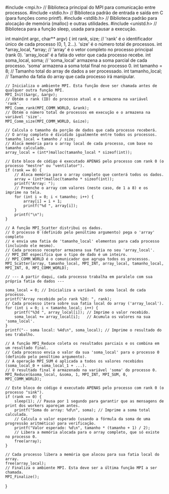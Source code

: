 #include <mpi.h>    // Biblioteca principal do MPI para comunicação entre processos.
#include <stdio.h>  // Biblioteca padrão de entrada e saída em C (para funções como printf).
#include <stdlib.h> // Biblioteca padrão para alocação de memória (malloc) e outras utilidades.
#include <unistd.h> // Biblioteca para a função sleep, usada para pausar a execução.

int main(int argc, char** argv) {
    int rank, size;             // 'rank' é o identificador único de cada processo (0, 1, 2...). 'size' é o número total de processos.
    int *array_local, *array;   // 'array' é o vetor completo no processo principal (rank 0). 'array_local' é a fatia do vetor que cada processo recebe.
    int soma_local, soma;       // 'soma_local' armazena a soma parcial de cada processo. 'soma' armazena a soma total final no processo 0.
    int tamanho = 8;            // Tamanho total do array de dados a ser processado.
    int tamanho_local;          // Tamanho da fatia do array que cada processo irá manipular.

    // Inicializa o ambiente MPI. Esta função deve ser chamada antes de qualquer outra função MPI.
    MPI_Init(&argc, &argv);
    // Obtém o rank (ID) do processo atual e o armazena na variável 'rank'.
    MPI_Comm_rank(MPI_COMM_WORLD, &rank);
    // Obtém o número total de processos em execução e o armazena na variável 'size'.
    MPI_Comm_size(MPI_COMM_WORLD, &size);

    // Calcula o tamanho da porção de dados que cada processo receberá.
    // O array completo é dividido igualmente entre todos os processos.
    tamanho_local = tamanho / size;
    // Aloca memória para o array local de cada processo, com base no tamanho calculado.
    array_local = (int*)malloc(tamanho_local * sizeof(int));

    // Este bloco de código é executado APENAS pelo processo com rank 0 (o processo "mestre" ou "ventilator").
    if (rank == 0) {
        // Aloca memória para o array completo que conterá todos os dados.
        array = (int*)malloc(tamanho * sizeof(int));
        printf("Array: ");
        // Preenche o array com valores (neste caso, de 1 a 8) e os imprime na tela.
        for (int i = 0; i < tamanho; i++) {
            array[i] = i + 1;
            printf("%d ", array[i]);
        }
        printf("\n");
    }

    // A função MPI_Scatter distribui os dados.
    // O processo 0 (definido pelo penúltimo argumento) pega o 'array' completo
    // e envia uma fatia de 'tamanho_local' elementos para cada processo (incluindo ele mesmo).
    // Cada processo receptor armazena sua fatia no seu 'array_local'.
    // MPI_INT especifica que o tipo de dado é um inteiro.
    // MPI_COMM_WORLD é o comunicador que agrupa todos os processos.
    MPI_Scatter(array, tamanho_local, MPI_INT, array_local, tamanho_local, MPI_INT, 0, MPI_COMM_WORLD);

    // --- A partir daqui, cada processo trabalha em paralelo com sua própria fatia de dados ---

    soma_local = 0; // Inicializa a variável de soma local de cada processo.
    printf("Array recebido pelo rank %2d: ", rank);
    // Cada processo itera sobre sua fatia local do array ('array_local').
    for (int i = 0; i < tamanho_local; i++) {
        printf("%3d ", array_local[i]); // Imprime o valor recebido.
        soma_local += array_local[i];   // Acumula os valores na sua 'soma_local'.
    }
    printf("-- soma local: %4d\n", soma_local); // Imprime o resultado do seu trabalho.

    // A função MPI_Reduce coleta os resultados parciais e os combina em um resultado final.
    // Cada processo envia o valor da sua 'soma_local' para o processo 0 (definido pelo penúltimo argumento).
    // A operação MPI_SUM é aplicada a todos os valores recebidos (soma_local_0 + soma_local_1 + ...).
    // O resultado final é armazenado na variável 'soma' do processo 0.
    MPI_Reduce(&soma_local, &soma, 1, MPI_INT, MPI_SUM, 0, MPI_COMM_WORLD);

    // Este bloco de código é executado APENAS pelo processo com rank 0 (o processo "sink").
    if (rank == 0) {
        sleep(1); // Pausa por 1 segundo para garantir que as mensagens de print dos workers apareçam antes.
        printf("Soma do array: %d\n", soma); // Imprime a soma total calculada.
        // Calcula o valor esperado (usando a fórmula da soma de uma progressão aritmética) para verificação.
        printf("Valor esperado: %d\n", tamanho * (tamanho + 1) / 2);
        // Libera a memória alocada para o array completo, que só existe no processo 0.
        free(array);
    }

    // Cada processo libera a memória que alocou para sua fatia local do array.
    free(array_local);
    // Finaliza o ambiente MPI. Esta deve ser a última função MPI a ser chamada.
    MPI_Finalize();
}